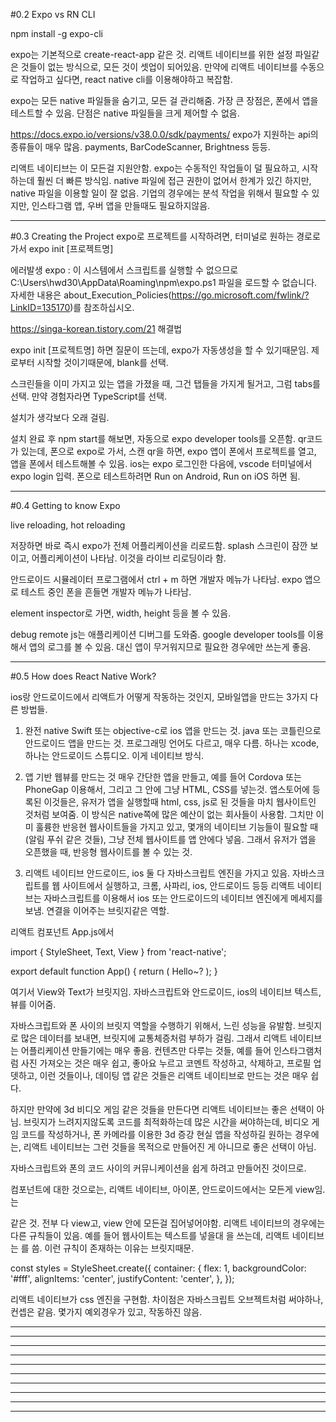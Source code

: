 #0.2 Expo vs RN CLI

npm install -g expo-cli

expo는 기본적으로 create-react-app 같은 것.
리액트 네이티브를 위한 설정 파일같은 것들이 없는 방식으로, 모든 것이 셋업이 되어있음.
만약에 리액트 네이티브를 수동으로 작업하고 싶다면, react native cli를 이용해야하고 복잡함.

expo는 모든 native 파일들을 숨기고, 모든 걸 관리해줌.
가장 큰 장점은, 폰에서 앱을 테스트할 수 있음.
단점은 native 파일들을 크게 제어할 수 없음.

https://docs.expo.io/versions/v38.0.0/sdk/payments/
expo가 지원하는 api의 종류들이 매우 많음.
payments, BarCodeScanner, Brightness 등등.

리액트 네이티브는 이 모든걸 지원안함.
expo는 수동적인 작업들이 덜 필요하고, 시작하는데 훨씬 더 빠른 방식임.
native 파일에 접근 권한이 없어서 한계가 있긴 하지만,
native 파일을 이용할 일이 잘 없음.
기업의 경우에는 분석 작업을 위해서 필요할 수 있지만,
인스타그램 앱, 우버 앱을 만들때도 필요하지않음.

----------------------------------------------------------------------------------------------------------------------

#0.3 Creating the Project
expo로 프로젝트를 시작하려면, 터미널로 원하는 경로로 가서
expo init [프로젝트명]



에러발생
expo : 이 시스템에서 스크립트를 실행할 수 없으므로 C:\Users\hwd30\AppData\Roaming\npm\expo.ps1
파일을 로드할 수 없습니다.
자세한 내용은 about_Execution_Policies(https://go.microsoft.com/fwlink/?LinkID=135170)를 참조하십시오.

https://singa-korean.tistory.com/21
해결법




expo init [프로젝트명] 하면 질문이 뜨는데, expo가 자동생성을 할 수 있기때문임.
제로부터 시작할 것이기때문에, blank를 선택.

스크린들을 이미 가지고 있는 앱을 가졌을 때, 그건 탭들을 가지게 될거고, 그럼 tabs를 선택.
만약 경험자라면 TypeScript를 선택.

설치가 생각보다 오래 걸림.


설치 완료 후 npm start를 해보면, 자동으로 expo developer tools를 오픈함.
qr코드가 있는데, 폰으로 expo로 가서, 스캔 qr을 하면,
expo 앱이 폰에서 프로젝트를 열고, 앱을 폰에서 테스트해볼 수 있음.
ios는 expo 로그인한 다음에, vscode 터미널에서 expo login 입력.
폰으로 테스트하려면 Run on Android, Run on iOS 하면 됨.


----------------------------------------------------------------------------------------------------------------------

#0.4 Getting to know Expo

live reloading, hot reloading

저장하면 바로 즉시 expo가 전체 어플리케이션을 리로드함.
splash 스크린이 잠깐 보이고, 어플리케이션이 나타남.
이것을 라이브 리로딩이라 함.

안드로이드 시뮬레이터 프로그램에서 ctrl + m 하면 개발자 메뉴가 나타남.
expo 앱으로 테스트 중인 폰을 흔들면 개발자 메뉴가 나타남.

element inspector로 가면, width, height 등을 볼 수 있음.

debug remote js는 애플리케이션 디버그를 도와줌.
google developer tools를 이용해서 앱의 로그를 볼 수 있음.
대신 앱이 무거워지므로 필요한 경우에만 쓰는게 좋음.


----------------------------------------------------------------------------------------------------------------------

#0.5 How does React Native Work?

ios랑 안드로이드에서 리액트가 어떻게 작동하는 것인지,
모바일앱을 만드는 3가지 다른 방법들.

1. 완전 native
Swift 또는 objective-c로 ios 앱을 만드는 것.
java 또는 코틀린으로 안드로이드 앱을 만드는 것.
프로그래밍 언어도 다르고, 매우 다름.
하나는 xcode, 하나는 안드로이드 스튜디오.
이게 네이티브 방식.

2. 앱 기반 웹뷰를 만드는 것
매우 간단한 앱을 만들고,
예를 들어 Cordova 또는 PhoneGap 이용해서,
그리고 그 안에 그냥 HTML, CSS를 넣는것.
앱스토어에 등록된 이것들은, 유저가 앱을 실행할때
html, css, js로 된 것들을 마치 웹사이트인 것처럼 보여줌.
이 방식은 native쪽에 많은 예산이 없는 회사들이 사용함.
그치만 이미 훌륭한 반응현 웹사이트들을 가지고 있고,
몇개의 네이티브 기능들이 필요할 때(알림 푸쉬 같은 것들),
그냥 전체 웹사이트를 앱 안에다 넣음.
그래서 유저가 앱을 오픈했을 때, 반응형 웹사이트를 볼 수 있는 것.

3. 리액트 네이티브
안드로이드, ios 둘 다 자바스크립트 엔진을 가지고 있음.
자바스크립트를 웹 사이트에서 실행하고,
크롬, 사파리, ios, 안드로이드 등등
리액트 네이티브는 자바스크립트를 이용해서
ios 또는 안드로이드의 네이티브 엔진에게 메세지를 보냄.
연결을 이어주는 브릿지같은 역할.


리액트 컴포넌트 App.js에서

import { StyleSheet, Text, View } from 'react-native';

export default function App() {
  return (
    <View style={styles.container}>
      <Text>Hello~?</Text>
      <StatusBar style="auto" />
    </View>
  );
}

여기서 View와 Text가 브릿지임.
자바스크립트와 안드로이드, ios의 네이티브 텍스트, 뷰를 이어줌.

자바스크립트와 폰 사이의 브릿지 역할을 수행하기 위해서,
느린 성능을 유발함.
브릿지로 많은 데이터를 보내면, 브릿지에 교통체증처럼 부하가 걸림.
그래서 리액트 네이티브는 어플리케이션 만들기에는 매우 좋음.
컨텐츠만 다루는 것들, 예를 들어 인스타그램처럼 사진 가져오는 것은 매우 쉽고,
좋아요 누르고 코멘트 작성하고, 삭제하고, 프로필 업뎃하고, 이런 것들이나,
데이팅 앱 같은 것들은 리액트 네이티브로 만드는 것은 매우 쉽다.

하지만 만약에 3d 비디오 게임 같은 것들을 만든다면 리액트 네이티브는 좋은 선택이 아님.
브릿지가 느려지지않도록 코드를 최적화하는데 많은 시간을 써야하는데,
비디오 게임 코드를 작성하거나, 폰 카메라를 이용한 3d 증강 현실 앱을 작성하길 원하는 경우에는,
리액트 네이티브는 그런 것들을 목적으로 만들어진 게 아니므로 좋은 선택이 아님.

자바스크립트와 폰의 코드 사이의 커뮤니케이션을 쉽게 하려고 만들어진 것이므로.




컴포넌트에 대한 것으로는,
리액트 네이티브, 아이폰, 안드로이드에서는 모든게 view임.
<View>는 <div>같은 것. 전부 다 view고, view 안에 모든걸 집어넣어야함.
리액트 네이티브의 경우에는 다른 규칙들이 있음.
예를 들어 웹사이트는 텍스트를 넣을대 <span>을 쓰는데,
리액트 네이티브는 <Text>를 씀.
이런 규칙이 존재하는 이유는 브릿지때문.



const styles = StyleSheet.create({
  container: {
    flex: 1,
    backgroundColor: '#fff',
    alignItems: 'center',
    justifyContent: 'center',
  },
});

리액트 네이티브가 css 엔진을 구현함.
차이점은 자바스크립트 오브젝트처럼 써야하나, 컨셉은 같음.
몇가지 예외경우가 있고, 작동하진 않음.

----------------------------------------------------------------------------------------------------------------------
----------------------------------------------------------------------------------------------------------------------
----------------------------------------------------------------------------------------------------------------------
----------------------------------------------------------------------------------------------------------------------
----------------------------------------------------------------------------------------------------------------------
----------------------------------------------------------------------------------------------------------------------
----------------------------------------------------------------------------------------------------------------------
----------------------------------------------------------------------------------------------------------------------
----------------------------------------------------------------------------------------------------------------------
----------------------------------------------------------------------------------------------------------------------